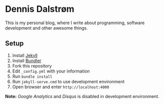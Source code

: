# Dennis Dalstrøm

This is my personal blog, where I write about programming, software development and other awesome things.

## Setup

1. Install [Jekyll](https://jekyllrb.com/)
2. Install [Bundler](https://bundler.io/)
3. Fork this repository
4. Edit `_config.yml` with your information
5. Run `bundle install`
6. Run `jekyll-serve.cmd` to use development environment
7. Open browser and enter `http://localhost:4000`

**Note:** _Google Analytics_ and _Disqus_ is disabled in development environment.
